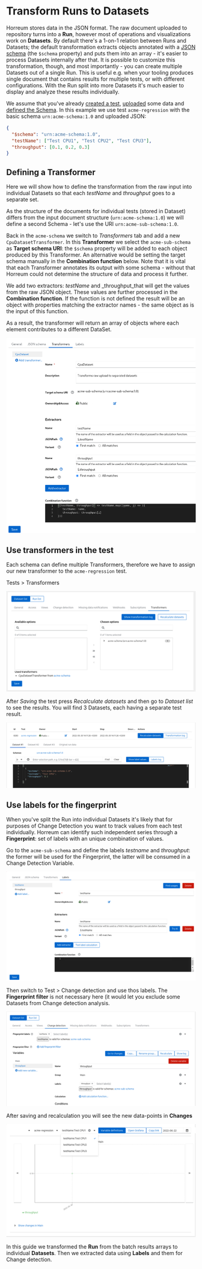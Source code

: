 # Transform Runs to Datasets

Horreum stores data in the JSON format. The raw document uploaded to repository turns into a **Run**, however most of operations and visualizations work on **Datasets**. By default there's a 1-on-1 relation between Runs and Datasets; the default transformation extracts objects annotated with a [JSON schema](https://json-schema.org/) (the `$schema` property) and puts them into an array - it's easier to process Datasets internally after that. It is possible to customize this transformation, though, and most importantly - you can create multiple Datasets out of a single Run. This is useful e.g. when your tooling produces single document that contains results for multiple tests, or with different configurations. With the Run split into more Datasets it's much easier to display and analyze these results individually.

We assume that you've already [created a test](/docs/create_test.html), [uploaded](/docs/upload.html) some data and [defined the Schema](/docs/define_schema.html).
In this example we use test `acme-regression` with the basic schema `urn:acme-schema:1.0` and uploaded JSON:

```json
{
  "$schema": "urn:acme-schema:1.0",
  "testName": ["Test CPU1", "Test CPU2", "Test CPU3"],
  "throughput": [0.1, 0.2, 0.3]
}
```

## Defining a Transformer

Here we will show how to define the transformation from the raw input into individual Datasets so that each _testName_ and _throughput_ goes to a separate set.

As the structure of the documents for individual tests (stored in Dataset) differs from the input document structure (`urn:acme-schema:1.0`) we will define a second Schema - let's use the URI `urn:acme-sub-schema:1.0`.

Back in the `acme-schema` we switch to _Transformers_ tab and add a new `CpuDatasetTransformer`. In this **Transformer** we select the `acme-sub-schema` as **Target schema URI**: the `$schema` property will be added to each object produced by this Transformer. An alternative would be setting the target schema manually in the **Combination function** below. Note that it is vital that each Transformer annotates its output with some schema - without that Horreum could not determine the structure of data and process it further.

We add two extractors: _testName_ and \_throughput_that will get the values from the raw JSON object. These values are further processed in the **Combination function**. If the function is not defined the result will be an object with properties matching the extractor names - the same object as is the input of this function.

As a result, the transformer will return an array of objects where each element contributes to a different DataSet.

<div class="screenshot"><img src="/assets/images/datasets/transformer_setup.png"></div>

## Use transformers in the test

Each schema can define multiple Transformers, therefore we have to assign our new transformer to the `acme-regression` test.

Tests > Transformers

<div class="screenshot"><img src="/assets/images/datasets/test_transformers.png"></div>

After _Saving_ the test press _Recalculate datasets_ and then go to _Dataset list_ to see the results.
You will find 3 Datasets, each having a separate test result.

<div class="screenshot"><img src="/assets/images/datasets/datasets.png"></div>

## Use labels for the fingerprint

When you've split the Run into individual Datasets it's likely that for purposes of Change Detection you want to track values from each test individually. Horreum can identify such independent series through a **Fingerprint**: set of labels with an unique combination of values.

Go to the `acme-sub-schema` and define the labels _testname_ and _throughput_: the former will be used for the Fingerprint, the latter will be consumed in a Change Detection Variable.

<div class="screenshot"><img src="/assets/images/datasets/labels.png"></div>

Then switch to Test > Change detection and use thos labels. The **Fingerprint filter** is not necessary here (it would let you exclude some Datasets from Change detection analysis.

<div class="screenshot"><img src="/assets/images/datasets/variables.png "></div>

After saving and recalculation you will see the new data-points in **Changes**

<div class="screenshot"><img src="/assets/images/datasets/change.png"></div>

In this guide we transformed the **Run** from the batch results arrays to individual **Datasets**.
Then we extracted data using **Labels** and them for Change detection.
